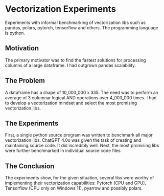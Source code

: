 # Vectorization Experiments
Experiments with informal benchmarking of vectorization libs such as pandas, polars, pytorch, tensorflow and others. The programming language is python.

## Motivation
The primary motivator was to find the fastest solutions for processing columns of a large dataframe. I had outgrown pandas scalability.

## The Problem
A dataframe has a shape of 10_000_000 x 335. The need was to perform an average of 3 columnar logical AND operations over 4_000_000 times. I had to develop a vectorization mindset and select the most promising vectorization libs.

## The Experiments
First, a single python source program was written to benchmark all major vectorization libs. ChatGPT 4.0o was given the task of creating and maintaining source code. It did incredibly well. Next, the most promising libs were further benchmarked in individual source code files.

## The Conclusion
The experiments show, for the given situation, several libs were worthy of implementing their vectorization capabilities: Pytorch (CPU and GPU), Tensorflow (CPU only on Windows 11), pyarrow and possibly polars.
